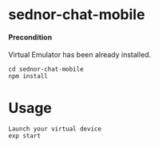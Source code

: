 # sednor-chat-mobile

#### Precondition
Virtual Emulator has been already installed.
```
cd sednor-chat-mobile
npm install
```

# Usage

```
Launch your virtual device
exp start
```
